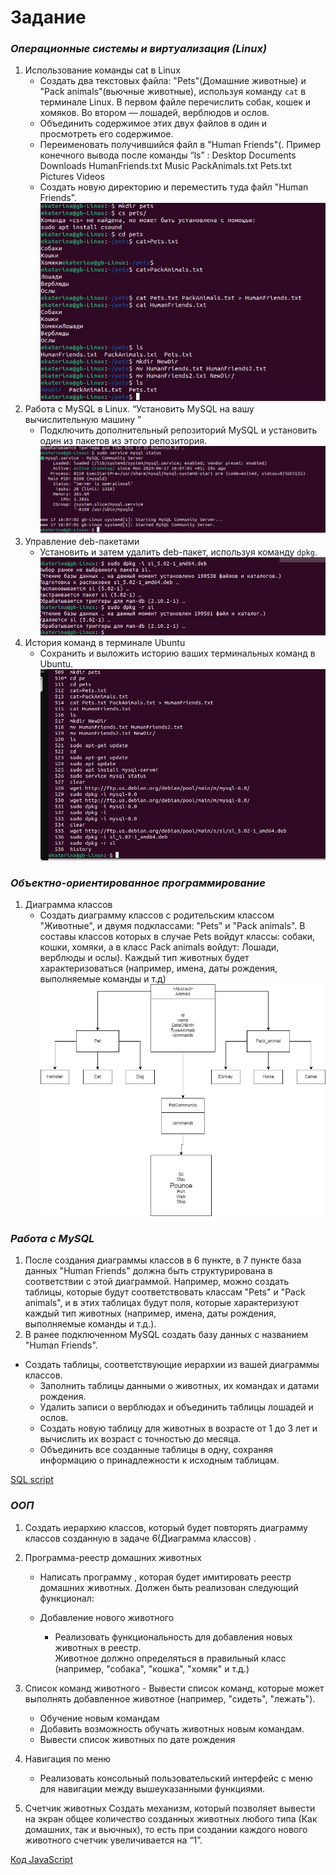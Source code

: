 # Задание

### *Операционные системы и виртуализация (Linux)*
1. Использование команды cat в Linux
   - Создать два текстовых файла: "Pets"(Домашние животные) и "Pack animals"(вьючные животные), используя команду `cat` в терминале Linux. В первом файле перечислить собак, кошек и хомяков. Во втором — лошадей, верблюдов и ослов.
   - Объединить содержимое этих двух файлов в один и просмотреть его содержимое.
   - Переименовать получившийся файл в "Human Friends"(.
Пример конечного вывода после команды “ls” :
Desktop Documents Downloads  HumanFriends.txt  Music  PackAnimals.txt  Pets.txt  Pictures  Videos
   - Создать новую директорию и переместить туда файл "Human Friends".
   ![Снимок](./screenshot/Снимок.JPG)
2. Работа с MySQL в Linux. “Установить MySQL на вашу вычислительную машину ”
   - Подключить дополнительный репозиторий MySQL и установить один из пакетов из этого репозитория.
   ![Снимок2](./screenshot/Снимок2.JPG)
3. Управление deb-пакетами
   - Установить и затем удалить deb-пакет, используя команду `dpkg`.
   ![Снимок3](./screenshot/Снимок3.JPG)
4. История команд в терминале Ubuntu
   - Сохранить и выложить историю ваших терминальных команд в Ubuntu.
   ![Снимок4](./screenshot/Снимок4.JPG)

### *Объектно-ориентированное программирование*

1. Диаграмма классов
   - Создать диаграмму классов с родительским классом "Животные", и двумя подклассами: "Pets" и "Pack animals".
В составы классов которых в случае Pets войдут классы: собаки, кошки, хомяки, а в класс Pack animals войдут: Лошади, верблюды и ослы).
Каждый тип животных будет характеризоваться (например, имена, даты рождения, выполняемые команды и т.д)
![Диаграмма](./screenshot/Диаграмма%20без%20названия.drawio.png)


### *Работа с MySQL* 

1. После создания диаграммы классов в 6 пункте, в 7 пункте база данных "Human Friends" должна быть структурирована в соответствии с этой диаграммой. Например, можно создать таблицы, которые будут соответствовать классам "Pets" и "Pack animals", и в этих таблицах будут поля, которые характеризуют каждый тип животных (например, имена, даты рождения, выполняемые команды и т.д.). 
2. В ранее подключенном MySQL создать базу данных с названием "Human Friends".
- Создать таблицы, соответствующие иерархии из вашей диаграммы классов.
   - Заполнить таблицы данными о животных, их командах и датами рождения.
   - Удалить записи о верблюдах и объединить таблицы лошадей и ослов.
   - Создать новую таблицу для животных в возрасте от 1 до 3 лет и вычислить их возраст с точностью до месяца.
   - Объединить все созданные таблицы в одну, сохраняя информацию о принадлежности к исходным таблицам.

[SQL script](./Users.sql)

### *ООП*
1.  Создать иерархию классов, который будет повторять диаграмму классов созданную в задаче 6(Диаграмма классов) .

2.  Программа-реестр домашних животных
    - Написать программу , которая будет имитировать реестр домашних животных. 
Должен быть реализован следующий функционал:
    
    - Добавление нового животного
        - Реализовать функциональность для добавления новых животных в реестр.       
 Животное должно определяться в правильный класс (например, "собака", "кошка", "хомяк" и т.д.)
3.  Список команд животного
        - Вывести список команд, которые может выполнять добавленное животное (например, "сидеть", "лежать").
        
    - Обучение новым командам
    - Добавить возможность обучать животных новым командам.
    - Вывести список животных по дате рождения

4. Навигация по меню
    - Реализовать консольный пользовательский интерфейс с меню для навигации между вышеуказанными функциями.
        
5. Счетчик животных
Создать механизм, который позволяет вывести на экран общее количество созданных животных любого типа (Как домашних, так и вьючных), то есть при создании каждого нового животного счетчик увеличивается на “1”.

[Код JavaScript](./animal-registry/)
